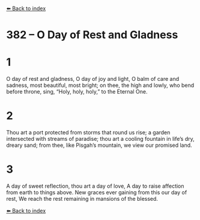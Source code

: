 [⬅️ Back to index](../README.md)

# 382 – O Day of Rest and Gladness


# 1
O day of rest and gladness,
O day of joy and light,
O balm of care and sadness,
most beautiful, most bright;
on thee, the high and lowly,
who bend before throne,
sing, “Holy, holy, holy,”
to the Eternal One.

# 2
Thou art a port protected
from storms that round us rise;
a garden intersected
with streams of paradise;
thou art a cooling fountain
in life’s dry, dreary sand;
from thee, like Pisgah’s mountain,
we view our promised land.

# 3
A day of sweet reflection,
thou art a day of love,
A day to raise affection
from earth to things above.
New graces ever gaining
from this our day of rest,
We reach the rest remaining
in mansions of the blessed.

[⬅️ Back to index](../README.md)
